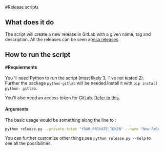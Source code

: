 #Release scripts

## What does it do

The script will create a new release in GitLab with a given name, tag and description.
All the releases can be seen at[elsa releases](https://gitlab.lrz.de/IP/elsa/-/releases).

## How to run the script

#### #Requierments

You 'll need Python to run the script (most likely 3, I' ve not tested 2). Further the package `python-gitlab` 
will be needed.Install it with `pip install python- gitlab`.

You'll also need an access token for GitLab. 
[Refer to this](https://docs.gitlab.com/ee/user/profile/personal_access_tokens.html#creating-a-personal-access-token).

#### Arguments

The basic usage would be something along the line to :

```bash
python release.py --private-token "YOUR_PRIVATE_TOKEN" --name "New Release" --tag "v0.7.0" --summary-file summary.md
```

You can further customize other things,see `python release.py --help` to see all the possibilities.
